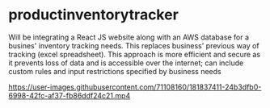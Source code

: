 # productinventorytracker
Will be integrating a React JS website along with an AWS database for a busines' inventory tracking needs. This replaces business' previous way of tracking (excel spreadsheet). This approach is more efficient and secure as it prevents loss of data and is accessible over the internet; can include custom rules and input restrictions specified by business needs







https://user-images.githubusercontent.com/71108160/181837411-24b3dfb0-6998-42fc-af37-fb86ddf24c21.mp4

